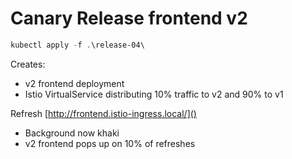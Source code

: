# Canary Release frontend v2
```powershell
kubectl apply -f .\release-04\

```
Creates:
 * v2 frontend deployment
 * Istio VirtualService distributing 10% traffic to v2 and 90% to v1

Refresh [http://frontend.istio-ingress.local/]() 
 - Background now khaki
 - v2 frontend pops up on 10% of refreshes
 